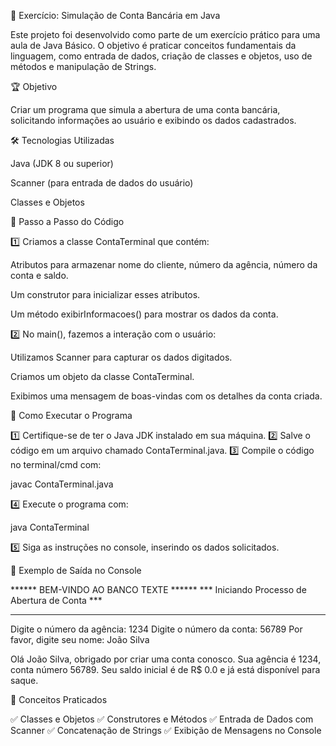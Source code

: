 📌 Exercício: Simulação de Conta Bancária em Java

Este projeto foi desenvolvido como parte de um exercício prático para uma aula de Java Básico. O objetivo é praticar conceitos fundamentais da linguagem, como entrada de dados, criação de classes e objetos, uso de métodos e manipulação de Strings.

🏆 Objetivo

Criar um programa que simula a abertura de uma conta bancária, solicitando informações ao usuário e exibindo os dados cadastrados.

🛠 Tecnologias Utilizadas

Java (JDK 8 ou superior)

Scanner (para entrada de dados do usuário)

Classes e Objetos

📜 Passo a Passo do Código

1️⃣ Criamos a classe ContaTerminal que contém:

Atributos para armazenar nome do cliente, número da agência, número da conta e saldo.

Um construtor para inicializar esses atributos.

Um método exibirInformacoes() para mostrar os dados da conta.

2️⃣ No main(), fazemos a interação com o usuário:

Utilizamos Scanner para capturar os dados digitados.

Criamos um objeto da classe ContaTerminal.

Exibimos uma mensagem de boas-vindas com os detalhes da conta criada.

📌 Como Executar o Programa

1️⃣ Certifique-se de ter o Java JDK instalado em sua máquina.
2️⃣ Salve o código em um arquivo chamado ContaTerminal.java.
3️⃣ Compile o código no terminal/cmd com:

javac ContaTerminal.java

4️⃣ Execute o programa com:

java ContaTerminal

5️⃣ Siga as instruções no console, inserindo os dados solicitados.

📌 Exemplo de Saída no Console

   ****** BEM-VINDO AO BANCO TEXTE ******
*** Iniciando Processo de Abertura de Conta ***
_____________________________________________
Digite o número da agência: 1234
Digite o número da conta: 56789
Por favor, digite seu nome: João Silva

Olá João Silva, obrigado por criar uma conta conosco.
Sua agência é 1234, conta número 56789.
Seu saldo inicial é de R$ 0.0 e já está disponível para saque.

🎯 Conceitos Praticados

✅ Classes e Objetos
✅ Construtores e Métodos
✅ Entrada de Dados com Scanner
✅ Concatenação de Strings
✅ Exibição de Mensagens no Console 

